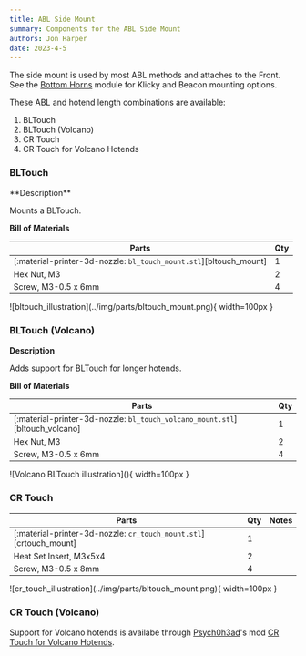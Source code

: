```yaml
---
title: ABL Side Mount
summary: Components for the ABL Side Mount
authors: Jon Harper
date: 2023-4-5
---
```


The side mount is used by most ABL methods and attaches to the Front. See the [Bottom Horns](bottom.md) module for Klicky and Beacon mounting options.

These ABL and hotend length combinations are available:

1. BLTouch
2. BLTouch (Volcano)
3. CR Touch
4. CR Touch for Volcano Hotends

### BLTouch

<div markdown class="jh-grid-container jh-grid-2">
<div markdown class="jh-grid-para">
**Description**

Mounts a BLTouch.

**Bill of Materials**

| Parts     | Qty |
|-----------|-----|
| [:material-printer-3d-nozzle: `bl_touch_mount.stl`][bltouch_mount] | 1 |
| Hex Nut, M3               | 2 |
| Screw, M3-0.5 x 6mm       | 4 |

</div>
<div markdown class="jh-grid-img">
![bltouch_illustration](../img/parts/bltouch_mount.png){ width=100px }
</div>
</div>

### BLTouch (Volcano)

<div markdown class="jh-grid-container jh-grid-2">
<div markdown class="jh-grid-para">

**Description**

Adds support for BLTouch for longer hotends.

**Bill of Materials**

| Parts     | Qty |
|-----------|-----|
| [:material-printer-3d-nozzle: `bl_touch_volcano_mount.stl`][bltouch_volcano] | 1 |
| Hex Nut, M3               | 2 |
| Screw, M3-0.5 x 6mm       | 4 |

</div>
<div markdown class="jh-grid-img">
![Volcano BLTouch illustration](){ width=100px }
</div>
</div>

### CR Touch

<div markdown class="jh-grid-container jh-grid-2">
<div markdown class="jh-grid-para">

| Parts     | Qty | Notes |
|-----------|-----|-------|
| [:material-printer-3d-nozzle: `cr_touch_mount.stl`][crtouch_mount] | 1 | |
| Heat Set Insert, M3x5x4   | 2 | |
| Screw, M3-0.5 x 8mm       | 4 | |

</div>
<div markdown class="jh-grid-img">
![cr_touch_illustration](../img/parts/bltouch_mount.png){ width=100px }
</div>
</div>

### CR Touch (Volcano)

Support for Volcano hotends is availabe through [Psych0h3ad](https://www.printables.com/@Psych0h3ad_168275)'s mod [CR Touch for Volcano Hotends](https://www.printables.com/model/434179-eva3-uhf-cr-touch).